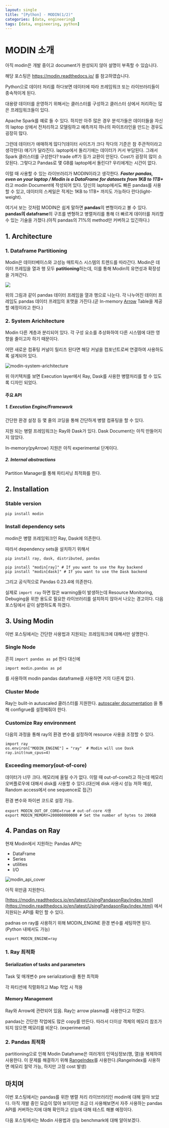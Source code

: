 ```yaml
---
layout: single
title: "[Python] - MODIN(1/2)"
categories: [data, engineering]
tags: [data, engineering, python]
---
```


# MODIN 소개

아직 modin은 개발 중이고 document가 완성되지 않아 설명이 부족할 수 있습니다.

해당 포스팅은 https://modin.readthedocs.io/ 를 참고하였습니다.



Python으로 데이터 처리를 하다보면 데이터에 따라 프레임워크 또는 라이브러리들이 종속적이게 된다.

대용량 데이터를 운영하기 위해서는 클러스터를 구성하고 클러스터 상에서 처리하는 많은 프레임워크들이 있다. 

Apache Spark를 예로 들 수 있다. 하지만 아주 많은 경우 분석가들은 데이터들을 자신의 laptop 상에서 전처리하고 모델링하고 예측까지 하나의 파이프라인을 만드는 경우도 굉장히 많다. 

그런데 데이터가 애매하게 많다?(데이터 사이즈가 크다 작다의 기준은 참 주관적이라고 생각한다) 얘기가 달라진다. laptop에서 돌리기에는 데이터가 커서 부담된다. 그래서 Spark 클러스터를 구성한다? trade off가 등가 교환이 안된다. Cost가 굉장히 많이 소모된다. 그렇다고 Pandas로 몇 GB를 laptop에서 돌린다? 우리에게는 시간이 없다.

이럴 때 사용할 수 있는 라이브러리가 MODIN이라고 생각한다. ***Faster pandas, even on your laptop / Modin is a DataFrame for datasets from 1KB to 1TB+*** 라고 modin Document에 작성되어 있다. 당신의 laptop에서도 빠른 pandas를 사용할 수 있고, 데이터의 스케일은 적게는 1KB to 1TB+ 까지도 가능하다 란다(light-weight). 



여기서 보는 것처럼 MODIN은 쉽게 말하면 **pandas**의 변형이라고 볼 수 있다. **pandas의 dataframe**의 구조를 변형하고 병렬처리를 통해 더  빠르게 데이터를 처리할 수 있는 기술을 가졌다.(아직 pandas의 71%의 method만 커버하고 있긴하다.)



## 1. Architecture

### 1. Dataframe Partitioning

Modin은 데이터베이스와 고성능 매트릭스 시스템의 트렌드를 따라간다. Modin은 데이터 프레임을 열과 행 모두 **patitioning**하는데, 이를 통해 Modin의 유연성과 확장성을 가져간다.

![](/assets/images/modin_dataframe_architecture.jpg)



위의 그림과 같이 pandas 데이터 프레임을 열과 행으로 나눈다. 각 나누어진 데이터 프레임도 pandas 데이터 프레임의 포맷을 가진다.(곧 In-memory [Arrow](https://arrow.apache.org/docs/python/generated/pyarrow.Table.html) Table을 제공할 예정이라고 한다.)



### 2. System Arichitecture

Modin 다른 계층과 분리되어 있다. 각 구성 요소를 추상화하여 다른 시스템에 대한 영향을 줄이고자 하기 때문이다.

어떤 새로운 컴퓨팅 커널이 릴리즈 된다면 해당 커널을 컴포넌트로써 연결하여 사용하도록 설계되어 있다.

![modin-system-arichitecture](/assets/images/modin-system-arichitecture.jpg)

위 아키텍처를 보면 Execution layer에서 Ray, Dask를 사용한 병렬처리를 할 수 있도록 디자인 되었다.



#### 주요 API 

##### 1. Execution Engine/Framework

간단한 환경 설정 등 몇 줄의 코딩을 통해 간단하게 병렬 컴퓨팅을 할 수 있다.

지원 되는 병렬 프레임워크는 Ray와 Dask가 있다. Dask Document는 아직 만들어지지 않았다.

In-memory(pyArrow) 지원은 아직 experimental 단계이다.



##### 2. Internal abstractions

Partition Manager를 통해 파티셔닝 최적화를 한다.



## 2. Installation

### Stable version

```
pip install modin
```



### Install dependency sets

modin은 병렬 프레임워크인 Ray, Dask에 의존한다.

따라서 dependency sets을 설치하기 위해서

```
pip install ray, dask, distributed, pandas
```

```
pip install "modin[ray]" # If you want to use the Ray backend
pip install "modin[dask]" # If you want to use the Dask backend
```

그리고 공식적으로 Pandas 0.23.4에 의존한다.

실제로 `import ray` 하면 많은 warning들이 발생하는데 Resource Monitoring, Debuging을 위한 용도로 필요한 라이브러리를 설치하지 않아서 나오는 경고이다. 다음 포스팅에서 같이 설명하도록 하겠다.



## 3. Using Modin

이번 포스팅에서는 간단한 사용법과 지원되는 프레임워크에 대해서만 설명한다.



### Single Node

흔히 `import pandas as pd` 한다 대신에

```
import modin.pandas as pd
```

를 사용하여 modin pandas dataframe을 사용하면 거의 다른게 없다.



### Cluster Mode

Ray는 bulit-in autuscaled 클러스터를 지원한다. [autoscaler documentation](https://ray.readthedocs.io/en/latest/autoscaling.html) 을 통해 configrue를 설정해줘야 한다.



### Customize Ray environment

다음의 과정을 통해 ray의 환경 변수를 설정하여 resource 사용을 조정할 수 있다.

```
import ray
os.environ["MODIN_ENGINE"] = "ray"  # Modin will use Dask
ray.init(num_cpus=4)
```



### Exceeding memory(out-of-core)

데이터가 너무 크다. 메모리에 올릴 수가 없다. 이럴 때 out-of-core라고 하는데 메모리 오버플로우에 대해서 disk를 사용할 수 있다.(대신에 disk 사용시 성능 저하 예상, Random access에서 one sequence로 접근)



환경 변수와 파이썬 코드로 설정 가능.

```
export MODIN_OUT_OF_CORE=true # out-of-core 사용
export MODIN_MEMORY=200000000000 # Set the number of bytes to 200GB
```





## 4. Pandas on Ray

현재 Modin에서 지원하는 Pandas API는

- DataFrame
- Series
- utilities
- I/O

![modin_api_cover](/assets/images/modin_api_cover.png)



아직 위만큼 지원한다.

[https://modin.readthedocs.io/en/latest/UsingPandasonRay/index.html](https://modin.readthedocs.io/en/latest/UsingPandasonRay/index.html) 에서 지원되는 API를 확인 할 수 있다.



padnas on ray를 사용하기 위해 MODIN_ENGINE 환경 변수를 세팅하면 된다.(Python 내에서도 가능)

```
export MODIN_ENGINE=ray
```



### 1. Ray 최적화

#### Serialization of tasks and parameters

Task 및 매개변수 pre serialization을 통한 최적화

각 파티션에 직렬화하고 Map 작업 시 적용



#### Memory Management

Ray와 Arrow에 관련되어 있음. Ray는 arrow plasma를 사용한다고 하였다.

pandas는 간단한 작업에도 많은 copy를 만든다. 따라서 더이상 객체의 메모리 참조가 되지 않으면 메모리를 비운다.      (experimental)





### 2. Pandas 최적화

partitioning으로 인해 Modin Dataframe은 여러개의 인덱싱정보(행, 열)을 복제하여 사용한다.  이 문제를 해결하기 위해 [RangeIndex](https://pandas.pydata.org/pandas-docs/version/0.23.4/generated/pandas.RangeIndex.html)를 사용한다.(RangeIndex를 사용하면 메모리 절약 가능, 하지만 고정 cost 발생)





## 마치며

이번 포스팅에서는 pandas를 위한 병렬 처리 라이브러리인 modin에 대해 알아 보았다. 아직 개발 중인 모습이 많아 보이지만 조금 더 사용해보면서 자주 사용하는 pandas API를 커버하는지에 대해 확인하고 성능에 대해 테스트 해볼 예정이다.

다음 포스팅에서는 Modin 사용법과 성능 benchmark에 대해 알아보겠다.

